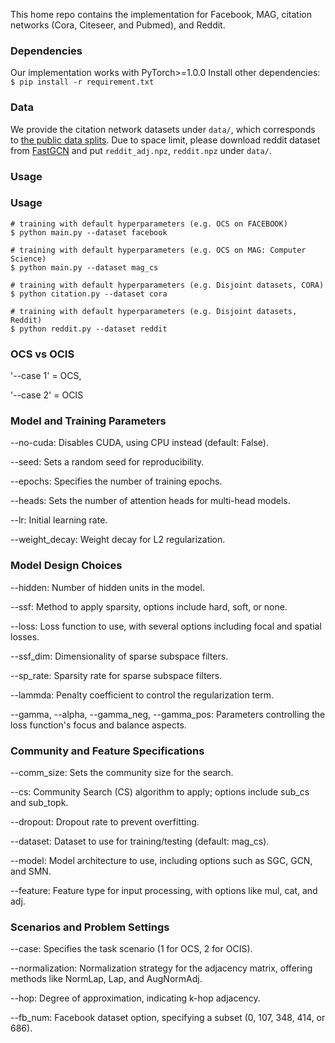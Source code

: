 
This home repo contains the implementation for Facebook, MAG, citation networks (Cora, Citeseer, and Pubmed), and Reddit.

### Dependencies
Our implementation works with PyTorch>=1.0.0 Install other dependencies: `$ pip install -r requirement.txt`

### Data
We provide the citation network datasets under `data/`, which corresponds to [the public data splits](https://github.com/tkipf/gcn/tree/master/gcn/data).
Due to space limit, please download reddit dataset from [FastGCN](https://github.com/matenure/FastGCN/issues/9) and put `reddit_adj.npz`, `reddit.npz` under `data/`.

### Usage
### Usage
```
# training with default hyperparameters (e.g. OCS on FACEBOOK)
$ python main.py --dataset facebook

# training with default hyperparameters (e.g. OCS on MAG: Computer Science)
$ python main.py --dataset mag_cs

# training with default hyperparameters (e.g. Disjoint datasets, CORA)
$ python citation.py --dataset cora

# training with default hyperparameters (e.g. Disjoint datasets, Reddit)
$ python reddit.py --dataset reddit
```
### OCS vs OCIS
'--case 1' = OCS, 

'--case 2' = OCIS

### Model and Training Parameters
--no-cuda: Disables CUDA, using CPU instead (default: False).

--seed: Sets a random seed for reproducibility.

--epochs: Specifies the number of training epochs.

--heads: Sets the number of attention heads for multi-head models.

--lr: Initial learning rate.

--weight_decay: Weight decay for L2 regularization.

### Model Design Choices
--hidden: Number of hidden units in the model.

--ssf: Method to apply sparsity, options include hard, soft, or none.

--loss: Loss function to use, with several options including focal and spatial losses.

--ssf_dim: Dimensionality of sparse subspace filters.

--sp_rate: Sparsity rate for sparse subspace filters.

--lammda: Penalty coefficient to control the regularization term.

--gamma, --alpha, --gamma_neg, --gamma_pos: Parameters controlling the loss function's focus and balance aspects.

### Community and Feature Specifications
--comm_size: Sets the community size for the search.

--cs: Community Search (CS) algorithm to apply; options include sub_cs and sub_topk.

--dropout: Dropout rate to prevent overfitting.

--dataset: Dataset to use for training/testing (default: mag_cs).

--model: Model architecture to use, including options such as SGC, GCN, and SMN.

--feature: Feature type for input processing, with options like mul, cat, and adj.


### Scenarios and Problem Settings
--case: Specifies the task scenario (1 for OCS, 2 for OCIS).

--normalization: Normalization strategy for the adjacency matrix, offering methods like NormLap, Lap, and AugNormAdj.

--hop: Degree of approximation, indicating k-hop adjacency.

--fb_num: Facebook dataset option, specifying a subset (0, 107, 348, 414, or 686).
